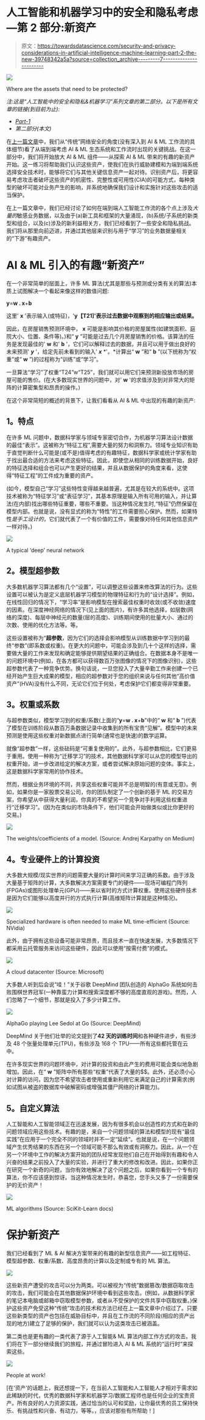 # 人工智能和机器学习中的安全和隐私考虑—第 2 部分:新资产

> 原文：<https://towardsdatascience.com/security-and-privacy-considerations-in-artificial-intelligence-machine-learning-part-2-the-new-39748342a5a?source=collection_archive---------7----------------------->

![](img/b120e52bf71d40875a3631786e4dc6f8.png)

Where are the assets that need to be protected?

*注:这是“人工智能中的安全和隐私&机器学习”系列文章的第二部分。以下是所有文章的链接(到目前为止):*

*   [*Part-1*](/security-and-privacy-in-artificial-intelligence-and-machine-learning-part-1-c6f607feb94b)
*   *第二部分(本文)*

在[上一篇文章](/security-and-privacy-in-artificial-intelligence-and-machine-learning-part-1-c6f607feb94b)中，我们从“传统”网络安全的角度(没有深入到 AI & ML 工作流的具体细节)看了从端到端考虑 AI & ML 生态系统和工作流时出现的关键挑战。在这一部分中，我们将开始放大 AI & ML 组件——从探索 AI & ML 带来的有趣的新资产开始。这一练习将帮助我们认识这些资产，使我们在执行威胁建模和为端到端系统选择安全技术时，能够将它们与其他关键信息资产一起对待。识别资产后，将更容易考虑攻击者破坏这些资产的机密性、完整性或可用性(CIA)的可能方式，每种类型的破坏可能对业务产生的影响，并系统地确保我们设计和实施针对这些攻击的适当保护。

在上一篇文章中，我们已经讨论了如何在端到端人工智能工作流的各个点上涉及*大量的*敏感业务数据，以及由于(a)新工具和框架的大量涌现，(b)系统/子系统的新类型和组合，以及(c)涉及的新利益相关方，我们已经看到了一些安全和隐私挑战。我们将从那里向前迈进，并通过其他层来识别与用于“学习”的业务数据量相关的“下游”有趣资产。

# AI & ML 引入的有趣“新资产”

在一个非常简单的层面上，许多 ML 算法(尤其是那些与预测或分类有关的算法)本质上试图解决一个看起来像这样的数值问题:

**y**=**w . x**+**b**

这里' **x** '表示输入(或特征)，'**y【T21]'表示过去数据中观察到的相应输出或结果。**

因此，在房屋销售预测环境中， **x** 可能是影响其价格的房屋属性(如建筑面积、庭院大小、位置、条件等)。)和“ **y** ”可能是过去几个月房屋销售的价格。该算法的任务是发现最佳的' **w** 和' **b** '，它们可以解释过去的数据，并且可以用于做出良好的未来预测' ***y*** '，给定先前未看到的输入' ***x*** *'。*计算出“ **w** ”和“ **b** ”(以下统称为“权重”或“ **w** ”)的过程称为“训练”或“学习”。

一旦算法“学习”了权重“T24”w“T25”，我们就可以用它们来预测新投放市场的房屋可能的售价。(在大多数现实世界的问题中，对' **w** '的求值涉及到对非常大的矩阵的计算密集型和昂贵的操作。)

在这个非常简短的概述的背景下，让我们看看从 AI & ML 中出现的有趣的新资产:

## **1。特点**

在许多 ML 问题中，数据科学家与领域专家密切合作，为机器学习算法设计数据的最佳“表示”。这被称为“特征工程”,需要大量的努力和洞察力。领域专业知识有助于直觉判断什么可能是(或不是)值得考虑的有趣特征，数据科学家或统计学家有助于找出最合适的方法来考虑这些特征。因此，即使您从相同的训练数据开始，良好的特征选择和组合也可以产生更好的结果，并且从数据保护的角度来看，这使得“特征工程”的工件成为重要的资产。

(如今，模型自己“学习”这些特性变得越来越普遍，尤其是在较大的系统中。这项技术被称为“特征学习”或“表征学习”，其基本原理是输入所有可用的输入，并让算法(在内部)找出哪些特征重要，哪些不重要。当这种情况发生时,“特征”仍然保留在模型内部。也就是说，没有显式的称为“特性”的工件需要担心保护。然而，如果特性*是手工设计的*，它们就代表了一个有价值的工件，需要像对待任何其他信息资产一样对待。)

![](img/968881b68a019ab288e7a91e37fff2c2.png)

A typical ‘deep’ neural network

## **2。模型超参数**

大多数机器学习算法都有几个“设置”，可以调整这些设置来修改算法的行为。这些设置可以被认为是定义底层机器学习模型的物理特征和行为的“设计选择”。例如，在线性回归的情况下，“学习率”是影响模型在搜索最佳权重时收敛(或不收敛)速度的因素。在深度神经网络的情况下(见上面的图片)，有许多其他选择，如层数(网络的深度)、每层中神经元的数量(层的高度)、训练期间使用的批量大小、通过的次数、使用的优化方法等。等。

这些设置被称为“**超参数**，因为它们的选择会影响模型从训练数据中学习到的最终“参数”(即系数或权重)。在更大的问题中，可能会涉及到几十个这样的选择，需要做大量的工作来发现和确定能够提供期望结果的正确组合。在数据本身不是唯一的问题环境中(例如，在各方都可以获得数百万张图像的情况下的图像识别)，这些超参数代表了一种竞争优势。换句话说，一旦您投入了大量辛勤工作来创建一个已经开始产生巨大成果的模型，相应的超参数对于您的组织来说与任何其他“高价值资产”(HVA)没有什么不同，无论它们位于何处，考虑保护它们都变得非常重要。

## **3。权重或系数**

与超参数类似，模型学习到的权重/系数(上面的“**y**=**w . x**+**b**”中的“ **w** 和“ **b** ”)代表了模型在训练阶段从数百万条数据记录中收集到的所有宝贵“见解”。模型中的未来预测是使用这些权重对新数据点进行简单(通常也是快速)的数学运算。

就像“超参数”一样，这些砝码是“可重复使用的”。此外，与超参数相比，它们更易于重用。使用一种称为“迁移学习”的技术，其他数据科学家可以从您的模型导出的权重开始，进一步改进给定的解决方案，或者尝试解决原始问题的变体。事实上，这是数据科学家常用的协作技术。

然而，根据业务环境的不同，共享这些权重可能并不总是明智的(有意或无意)。例如，如果你是一家股票交易公司，你的团队制定了一个创新的基于 ML 的交易方案，你希望从中获得大量利润，你真的不希望另一个竞争对手利用这些权重进行“迁移学习”。(因为在类似的市场条件下，他们可能会开始做类似或比你更好的交易。)

![](img/61f930b05d0a085961d1d97cb7ea4bf7.png)

The weights/coefficients of a model. (Source: Andrej Karpathy on Medium)

## **4。专业硬件上的计算投资**

大多数大规模/现实世界的问题需要大量的计算时间来学习正确的系数。由于涉及大量基于矩阵的计算，大多数解决方案需要专门的硬件——现场可编程门阵列(FPGAs)或图形处理单元(GPU)——来以省时的方式计算权重。使用这些硬件技术是因为它们能够以高度并行的方式执行计算(高维矩阵计算就是这种情况)。

![](img/4a79a2c564ed64f961f051bc7b2324d7.png)

Specialized hardware is often needed to make ML time-efficient (Source: NVidia)

此外，由于拥有这些设备可能非常昂贵，而且技术一直在快速发展，大多数情况下都采用云托管服务来访问这些硬件，因此可以使用“按需付费”的模式。

![](img/1b0f0546ee40b3357a45f0dca1797b11.png)

A cloud datacenter (Source: Microsoft)

大多数人听到后会说“哇！”关于谷歌 DeepMind 团队创造的 AlphaGo 系统如何击败围棋世界冠军(一种靠蛮力计算和搜索深度都不够的高度直观的游戏)。然而，人们忽略了一个细节，那就是投入了多少计算工作。

![](img/6d4207faa9272c25d0fb0c7ccb1c279c.png)

AlphaGo playing Lee Sedol at Go (Source: DeepMind)

DeepMind 关于他们壮举的论文提到了**42 天的训练时间**和各种硬件进步，有些涉及 48 个张量处理单元(TPU)，有些涉及 168 个 TPU——所有这些都托管在云中。

在许多现实世界的问题环境中，对计算的投资和由此产生的费用可能会类似地急剧增加。因此，在“ **w** ”矩阵中所有那些“权重”代表了大量的$$。此外，还必须小心对计算的访问，因为您不希望攻击者使用或重新利用它来满足自己的计算需求(例如试图从被盗的数据库中破解密码或增强其僵尸网络的计算能力)。

## **5。自定义算法**

人工智能和人工智能领域正在迅速发展，因为有很多机会以创造性的方式和在新的问题领域应用这些技术。有趣的是，来自一个问题领域的算法和模型的现有“最佳实践”在应用于一个完全不同的领域时并不一定“延续”。也就是说，在一个问题领域产生优秀结果的东西在另一个领域可能不那么有效或有洞察力。因此，从一个在另一个环境中工作的解决方案开始的团队经常发现他们自己在开始得到有趣和令人兴奋的结果之前投入了大量的实验，并进行了重大的修改和改进。因此，如果你正在研究一个新奇的问题，当你有效地解决了这个问题之后，如果你看到一个专有的算法，你不应该感到惊讶。当这种情况发生时，恭喜您，您手头又多了一份需要保护的无价资产！

![](img/23ea9e1b51024712d95eed7416ff5a1a.png)

ML algorithms (Source: SciKit-Learn docs)

# 保护新资产

我们已经看到了 ML & AI 解决方案带来的有趣的新型信息资产——如工程特征、模型超参数、权重/系数、高度昂贵的计算以及定制或专有的 ML 算法。

![](img/741e9405d319f02532c3f1e608e462e5.png)

这些新资产遭受的攻击可以分为两类。可以被视为“传统”数据篡改/数据窃取攻击的攻击，我们可能会在其他数据保护环境中看到这些攻击。(例如，从数据科学家的笔记本电脑或邮箱中窃取模型参数，或者从不受保护的文件共享中窃取权重。)保护这些资产免受这种“传统”攻击的技术和方法已经在上一篇文章中介绍过了。只要这些新类型的资产也包括在威胁目标中，并且在工作流的不同阶段(相应的资产出现的地方)建立了足够的保护，我们就可以认为这类攻击已被涵盖。

第二类也是更有趣的一类代表了源于人工智能& ML 算法内部工作方式的攻击。我们将在下一部分继续我们的旅程，并通过冒险进入 AI & ML 系统的“运行时”来探索这些。

![](img/f44555f3013ec33443d99651190c9690.png)

People at work!

[在‘资产’的话题上，我还想提一下，在当前人工智能和人工智能人才相对于需求如此稀缺的时代，优秀的数据科学家和机器学习/数据工程师也是任何企业的宝贵资产。所有良好的人力资源实践，通过恰当的认可和奖励，让你最优秀的员工保持快乐、有挑战性和兴奋、有动力，等等。，应该对那些有所帮助！]